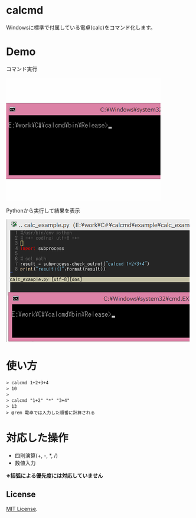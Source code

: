 # calcmd

Windowsに標準で付属している電卓(calc)をコマンド化します。


# Demo

コマンド実行

![コマンド実行](./demo/calcmd.gif)

Pythonから実行して結果を表示

![Pythonから実行](./demo/calcmd_py.gif)


# 使い方

    > calcmd 1+2+3+4
	> 10
	> 
	> calcmd "1+2" "*" "3+4"
	> 13
    > @rem 電卓では入力した順番に計算される


# 対応した操作

- 四則演算(+, -, *, /)
- 数値入力

**※括弧による優先度には対応していません**


## License

[MIT License](http://opensource.org/licenses/MIT).
